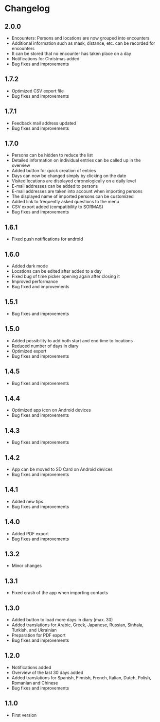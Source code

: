 # Changelog

## 2.0.0

- Encounters: Persons and locations are now grouped into encounters
- Additional information such as mask, distance, etc. can be recorded for encounters
- It can be stored that no encounter has taken place on a day
- Notifications for Christmas added
- Bug fixes and improvements

## 1.7.2

- Optimized CSV export file
- Bug fixes and improvements

## 1.7.1

- Feedback mail address updated
- Bug fixes and improvements

## 1.7.0

- Persons can be hidden to reduce the list
- Detailed information on individual entries can be called up in the overview
- Added button for quick creation of entries
- Days can now be changed simply by clicking on the date
- Visited locations are displayed chronologically on a daily level
- E-mail addresses can be added to persons
- E-mail addresses are taken into account when importing persons
- The displayed name of imported persons can be customized
- Added link to frequently asked questions to the menu
- CSV export added (compatibility to SORMAS)
- Bug fixes and improvements

## 1.6.1

- Fixed push notifications for android

## 1.6.0

- Added dark mode
- Locations can be edited after added to a day
- Fixed bug of time picker opening again after closing it
- Improved performance
- Bug fixed and improvements

## 1.5.1

- Bug fixes and improvements

## 1.5.0

- Added possibility to add both start and end time to locations
- Reduced number of days in diary
- Optimized export
- Bug fixes and improvements

## 1.4.5

- Bug fixes and improvements

## 1.4.4

- Optimized app icon on Android devices
- Bug fixes and improvements

## 1.4.3

- Bug fixes and improvements

## 1.4.2

- App can be moved to SD Card on Android devices
- Bug fixes and improvements

## 1.4.1

- Added new tips
- Bug fixes and improvements

## 1.4.0

- Added PDF export
- Bug fixes and improvements

## 1.3.2

- Minor changes

## 1.3.1

- Fixed crash of the app when importing contacts

## 1.3.0

- Added button to load more days in diary (max. 30)
- Added translations for Arabic, Greek, Japanese, Russian, Sinhala, Turkish, and Ukrainian
- Preparation for PDF export
- Bug fixes and improvements

## 1.2.0

- Notifications added
- Overview of the last 30 days added
- Added translations for Spanish, Finnish, French, Italian, Dutch, Polish, Romanian and Chinese
- Bug fixes and improvements

## 1.1.0

- First version
